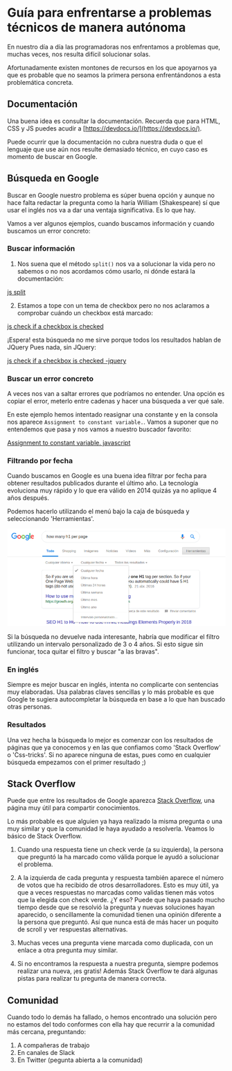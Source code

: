 # Guía para enfrentarse a problemas técnicos de manera autónoma

En nuestro día a día las programadoras nos enfrentamos a problemas que, muchas veces, nos resulta difícil solucionar solas.

Afortunadamente existen montones de recursos en los que apoyarnos ya que es probable que no seamos la primera persona enfrentándonos a esta problemática concreta.

## Documentación

Una buena idea es consultar la documentación.
Recuerda que para HTML, CSS y JS puedes acudir a [https://devdocs.io/](https://devdocs.io/).

Puede ocurrir que la documentación no cubra nuestra duda o que el lenguaje que use aún nos resulte demasiado técnico, en cuyo caso es momento de buscar en Google.

## Búsqueda en Google

Buscar en Google nuestro problema es súper buena opción y aunque no hace falta redactar la pregunta como la haría William (Shakespeare) sí que usar el inglés nos va a dar una ventaja significativa. Es lo que hay.

Vamos a ver algunos ejemplos, cuando buscamos información y cuando buscamos un error concreto:

### Buscar información

1. Nos suena que el método `split()` nos va a solucionar la vida pero no sabemos o no nos acordamos cómo usarlo, ni dónde estará la documentación:

[js split](https://www.google.com/search?hl=en&q=js%20split)

2. Estamos a tope con un tema de checkbox pero no nos aclaramos a comprobar cuándo un checkbox está marcado:

[js check if a checkbox is checked](https://www.google.com/search?hl=en&q=js%20check%20if%20a%20checkbox%20is%20checked%20)

¡Espera! esta búsqueda no me sirve porque todos los resultados hablan de JQuery
Pues nada, sin JQuery:

[js check if a checkbox is checked -jquery](https://www.google.com/search?hl=en&q=js%20check%20if%20a%20checkbox%20is%20checked%20-jquery)

### Buscar un error concreto

A veces nos van a saltar errores que podríamos no entender. Una opción es copiar el error, meterlo entre cadenas y hacer una búsqueda a ver qué sale.

En este ejemplo hemos intentado reasignar una constante y en la consola nos aparece `Assignment to constant variable.`. Vamos a suponer que no entendemos que pasa y nos vamos a nuestro buscador favorito:

[Assignment to constant variable. javascript](https://www.google.com/search?q=Assignment+to+constant+variable.+javascript&oq=Assignment+to+constant+variable.+javascript&aqs=chrome..69i57j0l6.642j0j7&sourceid=chrome&ie=UTF-8)

### Filtrando por fecha

Cuando buscamos en Google es una buena idea filtrar por fecha para obtener resultados publicados durante el último año. La tecnología evoluciona muy rápido y lo que era válido en 2014 quizás ya no aplique 4 años después.

Podemos hacerlo utilizando el menú bajo la caja de búsqueda y seleccionando 'Herramientas'.

![Filtrar por fecha](../assets/images/busqueda-por-fecha.png)

Si la búsqueda no devuelve nada interesante, habría que modificar el filtro utilizando un intervalo personalizado de 3 o 4 años. Si esto sigue sin funcionar, toca quitar el filtro y buscar "a las bravas".

### En inglés

Siempre es mejor buscar en inglés, intenta no complicarte con sentencias muy elaboradas. Usa palabras claves sencillas y lo más probable es que Google te sugiera autocompletar la búsqueda en base a lo que han buscado otras personas.

### Resultados

Una vez hecha la búsqueda lo mejor es comenzar con los resultados de páginas que ya conocemos y en las que confiamos como 'Stack Overflow' o 'Css-tricks'. Si no aparece ninguna de estas, pues como en cualquier búsqueda empezamos con el primer resultado ;)

## Stack Overflow

Puede que entre los resultados de Google aparezca [Stack Overflow](https://stackoverflow.com),
una página muy útil para compartir conocimientos.

Lo más probable es que alguien ya haya realizado la misma pregunta o una muy similar y que la comunidad le haya ayudado a resolverla. Veamos lo básico de Stack Overflow.

1. Cuando una respuesta tiene un check verde (a su izquierda), la persona que preguntó la ha marcado como válida porque le ayudó a solucionar el problema.

2. A la izquierda de cada pregunta y respuesta también aparece el número de votos que ha recibido de otros desarrolladores. Esto es muy útil, ya que a veces respuestas no marcadas como validas tienen más votos que la elegida con check verde. ¿Y eso? Puede que haya pasado mucho tiempo desde que se resolvió la pregunta y nuevas soluciones hayan aparecido, o sencillamente la comunidad tienen una opinión diferente a la persona que preguntó. Así que nunca está de más hacer un poquito de scroll y ver respuestas alternativas.

3. Muchas veces una pregunta viene marcada como duplicada, con un enlace a otra pregunta muy similar.

4. Si no encontramos la respuesta a nuestra pregunta, siempre podemos realizar una nueva, ¡es gratis! Además Stack Overflow te dará algunas pistas para realizar tu pregunta de manera correcta.

## Comunidad

Cuando todo lo demás ha fallado, o hemos encontrado una solución pero no estamos del todo conformes con ella hay que recurrir a la comunidad más cercana, preguntando:

1. A compañeras de trabajo
2. En canales de Slack
3. En Twitter (pegunta abierta a la comunidad)

